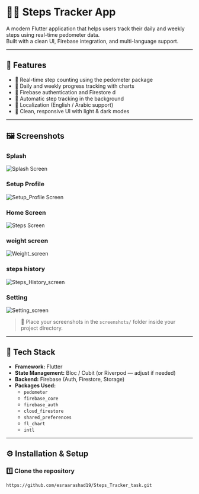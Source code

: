 # 🏃‍♀️ Steps Tracker App

A modern Flutter application that helps users track their daily and weekly steps using real-time pedometer data.  
Built with a clean UI, Firebase integration, and multi-language support.

---

## 📱 Features
- 🔹 Real-time step counting using the pedometer package
- 🔹 Daily and weekly progress tracking with charts
- 🔹 Firebase authentication and Firestore d
- 🔹 Automatic step tracking in the background
- 🔹 Localization (English / Arabic support)
- 🔹 Clean, responsive UI with light & dark modes

---

## 🖼️ Screenshots

### Splash
![Splash Screen](screenshots/splash_screen.jpeg)


### Setup Profile
![Setup_Profile Screen](screenshots/setup_profile.jpeg)

### Home Screen
![Steps Screen](screenshots/steps_home.jpeg)

### weight screen 
![Weight_screen](screenshots/weight_screen.jpeg)

### steps history
![Steps_History_screen](screenshots/steps_history_screen.jpeg)


### Setting
![Setting_screen](screenshots/settings.jpeg)



> 📌 Place your screenshots in the `screenshots/` folder inside your project directory.

---

## 🧩 Tech Stack
- **Framework:** Flutter
- **State Management:** Bloc / Cubit (or Riverpod — adjust if needed)
- **Backend:** Firebase (Auth, Firestore, Storage)
- **Packages Used:**
    - `pedometer`
    - `firebase_core`
    - `firebase_auth`
    - `cloud_firestore`
    - `shared_preferences`
    - `fl_chart`
    - `intl`

---

## ⚙️ Installation & Setup

### 1️⃣ Clone the repository
```bash
https://github.com/esraarashad19/Steps_Tracker_task.git


